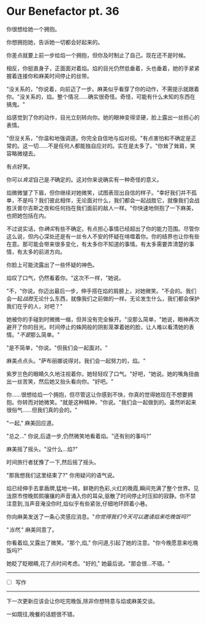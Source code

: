 # Our Benefactor pt. 36

你很想给她一个拥抱。

你想拥抱她，告诉她一切都会好起来的。

你差点就要上前一步给焰一个拥抱，但你及时制止了自己。现在还不是时候。

相反，你挺直身子，正面面对着焰。焰的目光仍然低垂着，头也垂着，她的手紧紧握着连接你和麻美时间停止的丝带。

"没关系的，"你说着，向前迈了一步。麻美似乎看穿了你的动作，不需提示就跟着你。"没关系的，焰。整个情况……确实很奇怪。奇怪，可能有什么未知的东西在搞鬼。"

焰感觉到了你的动作，目光立刻转向你。她的眼神变得坚硬，脸上露出一丝担心的表情。

"但没关系，"你温和地强调道。你完全自信地与焰对视。"有点害怕和不确定是正常的。这一切……不是任何人都能独自应对的。实在是太多了。"你耸了耸肩，笑容略微褪去。

有点好笑。

你可以*肯定*自己是*不*确定的。这对你来说确实有一种奇怪的意义。

焰微微皱了下眉，但你继续对她微笑，试图表现出自信的样子。"幸好我们并不孤单，不是吗？我们彼此相伴，无论面对什么，我们都会一起战胜它，就像我们会战胜沃普尔吉斯之夜和任何挡在我们面前的敌人一样。"你快速地侧抱了一下麻美，也把她包括在内。

不过说实话，你*确实*有些不确定。有点担心事情已经超出了你的能力范围。尽管你这么说，但内心深处还是有一丝令人不安的怀疑在啃噬着你。你的结界也让你有些在意。那可能会带来很多变化，有太多你不知道的事情。有太多需要弄清楚的事情，有太多的前进方向。

你脸上可能流露出了一些怀疑的神色。

焰叹了口气，仍然看着你。"这次不一样，"她说。

"不，"你说。你迈出最后一步，伸手搭在焰的肩膀上，对她微笑。"不会的。我们会一起*战胜*无论什么东西，就像我们之前做的一样。无论发生什么，我们都会保护我们在乎的人，对吧？"

她被你的手碰到时微微一缩，但并没有完全躲开。"没那么简单，"她说，眼神再次避开了你的目光。时间停止的蛛网般的阴影笼罩着她的脸，让人难以看清她的表情。"*不是*那么简单。"

"是不简单，"你说。"但我们会一起面对。"

麻美点点头。"萨布丽娜说得对。我们会一起努力的，焰。"

紫罗兰色的眼睛久久地注视着你，她轻轻叹了口气。"好吧，"她说。她的嘴角扭曲出一丝苦笑，然后她又抬头看向你。"好吧。"

你……很想给焰一个拥抱，但尽管这让你感到不快，你真的觉得她现在不想要拥抱。你转而对她微笑。"就是这种精神，"你说。"我们会一起做到的。虽然听起来很俗气……但我们真的会的。"

"一起," 麻美回应道。

"总之..." 你说,后退一步,仍然微笑地看着焰。"还有别的事吗?"

麻美摇了摇头。"没什么...焰?"

时间旅行者犹豫了一下,然后摇了摇头。

"那我想我们这里结束了?" 你用疑问的语气说。

焰已经伸手去拿盾牌,猛地一转。鲜艳的色彩,火红的晚霞,瞬间充满了整个世界。见泷原市傍晚熙熙攘攘的声音涌入你的耳朵,驱散了时间停止时压抑的寂静。你不禁注意到,当声音淹没你时,焰似乎有些紧张,仔细地环顾着小巷。

你向麻美发送了一条心灵感应消息。"*你觉得我们今天可以邀请焰来吃晚饭吗?*"

"*当然,*" 麻美同意了。

你看着焰,又露出了微笑。"那个,焰," 你问道,引起了她的注意。"你今晚愿意来吃晚饭吗?"

她眨了眨眼睛,花了点时间考虑。"好的," 她最后说。"那会很...不错。"

---

- [ ] 写作

---

下一次更新应该会让你吃完晚饭,除非你想特意与焰或麻美交谈。

一如既往,晚餐的话题很不错。
